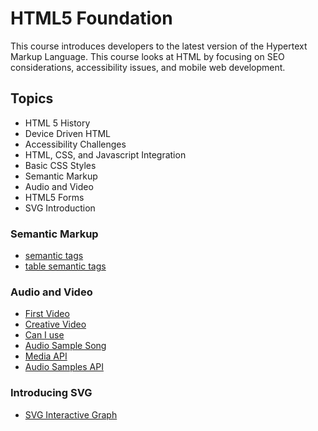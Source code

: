 HTML5 Foundation
=================
This course introduces developers to the latest version of the Hypertext Markup Language.  This course looks at HTML by 
focusing on SEO considerations, accessibility issues, and mobile web development.

Topics
-------
* HTML 5 History
* Device Driven HTML	
* Accessibility Challenges	
* HTML, CSS, and Javascript Integration	
* Basic CSS Styles	
* Semantic Markup	
* Audio and Video	
* HTML5 Forms	
* SVG Introduction		

### Semantic Markup	

* [semantic tags](http://jsbin.com/qaheru/1/edit?html,output)
* [table semantic tags](http://jsbin.com/qaheru/2/edit?html,output)

### Audio and Video		

* [First Video](http://jsbin.com/tukegu/1/edit?html,output)
* [Creative Video](http://jsbin.com/suviwez/1/edit?html,output)
* [Can I use](http://www.caniuse.com)
* [Audio Sample Song](http://jsbin.com/guwere/1/edit?html,output)
* [Media API](http://www.w3.org/2010/05/video/mediaevents.html)
* [Audio Samples API](http://jsbin.com/guwere/2/edit?html,output)

### Introducing SVG

* [SVG Interactive Graph](http://output.jsbin.com/xuyewa/19/quiet)
